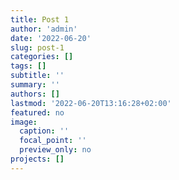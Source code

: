 ```yaml
---
title: Post 1
author: 'admin'
date: '2022-06-20'
slug: post-1
categories: []
tags: []
subtitle: ''
summary: ''
authors: []
lastmod: '2022-06-20T13:16:28+02:00'
featured: no
image:
  caption: ''
  focal_point: ''
  preview_only: no
projects: []
---
```

